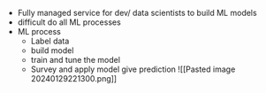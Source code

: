 - Fully managed service for dev/ data scientists to build ML models 
- difficult do all ML processes
- ML process
	- Label data
	- build model 
	- train and tune the model 
	- Survey and apply model give prediction
![[Pasted image 20240129221300.png]]